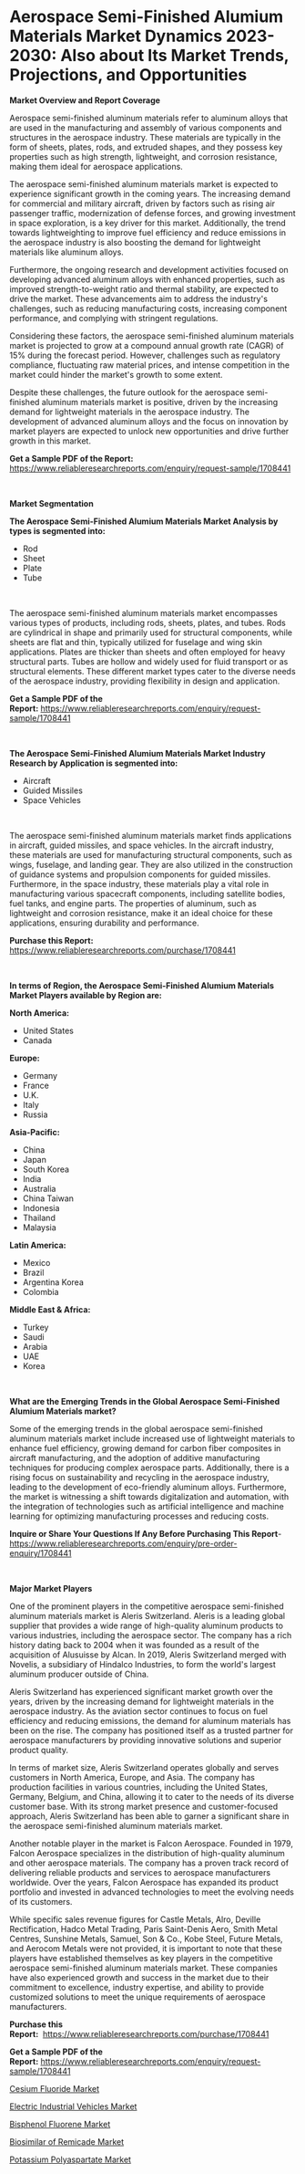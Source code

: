 <p><h1>Aerospace Semi-Finished Alumium Materials Market Dynamics 2023-2030: Also about Its Market Trends, Projections, and Opportunities</h1></p><p><strong>Market Overview and Report Coverage</strong></p>
<p><p>Aerospace semi-finished aluminum materials refer to aluminum alloys that are used in the manufacturing and assembly of various components and structures in the aerospace industry. These materials are typically in the form of sheets, plates, rods, and extruded shapes, and they possess key properties such as high strength, lightweight, and corrosion resistance, making them ideal for aerospace applications.</p><p>The aerospace semi-finished aluminum materials market is expected to experience significant growth in the coming years. The increasing demand for commercial and military aircraft, driven by factors such as rising air passenger traffic, modernization of defense forces, and growing investment in space exploration, is a key driver for this market. Additionally, the trend towards lightweighting to improve fuel efficiency and reduce emissions in the aerospace industry is also boosting the demand for lightweight materials like aluminum alloys.</p><p>Furthermore, the ongoing research and development activities focused on developing advanced aluminum alloys with enhanced properties, such as improved strength-to-weight ratio and thermal stability, are expected to drive the market. These advancements aim to address the industry's challenges, such as reducing manufacturing costs, increasing component performance, and complying with stringent regulations.</p><p>Considering these factors, the aerospace semi-finished aluminum materials market is projected to grow at a compound annual growth rate (CAGR) of 15% during the forecast period. However, challenges such as regulatory compliance, fluctuating raw material prices, and intense competition in the market could hinder the market's growth to some extent.</p><p>Despite these challenges, the future outlook for the aerospace semi-finished aluminum materials market is positive, driven by the increasing demand for lightweight materials in the aerospace industry. The development of advanced aluminum alloys and the focus on innovation by market players are expected to unlock new opportunities and drive further growth in this market.</p></p>
<p><strong>Get a Sample PDF of the Report:</strong> <a href="https://www.reliableresearchreports.com/enquiry/request-sample/1708441">https://www.reliableresearchreports.com/enquiry/request-sample/1708441</a></p>
<p>&nbsp;</p>
<p><strong>Market Segmentation</strong></p>
<p><strong>The Aerospace Semi-Finished Alumium Materials Market Analysis by types is segmented into:</strong></p>
<p><ul><li>Rod</li><li>Sheet</li><li>Plate</li><li>Tube</li></ul></p>
<p>&nbsp;</p>
<p><p>The aerospace semi-finished aluminum materials market encompasses various types of products, including rods, sheets, plates, and tubes. Rods are cylindrical in shape and primarily used for structural components, while sheets are flat and thin, typically utilized for fuselage and wing skin applications. Plates are thicker than sheets and often employed for heavy structural parts. Tubes are hollow and widely used for fluid transport or as structural elements. These different market types cater to the diverse needs of the aerospace industry, providing flexibility in design and application.</p></p>
<p><strong>Get a Sample PDF of the Report:</strong>&nbsp;<a href="https://www.reliableresearchreports.com/enquiry/request-sample/1708441">https://www.reliableresearchreports.com/enquiry/request-sample/1708441</a></p>
<p>&nbsp;</p>
<p><strong>The Aerospace Semi-Finished Alumium Materials Market Industry Research by Application is segmented into:</strong></p>
<p><ul><li>Aircraft</li><li>Guided Missiles</li><li>Space Vehicles</li></ul></p>
<p>&nbsp;</p>
<p><p>The aerospace semi-finished aluminum materials market finds applications in aircraft, guided missiles, and space vehicles. In the aircraft industry, these materials are used for manufacturing structural components, such as wings, fuselage, and landing gear. They are also utilized in the construction of guidance systems and propulsion components for guided missiles. Furthermore, in the space industry, these materials play a vital role in manufacturing various spacecraft components, including satellite bodies, fuel tanks, and engine parts. The properties of aluminum, such as lightweight and corrosion resistance, make it an ideal choice for these applications, ensuring durability and performance.</p></p>
<p><strong>Purchase this Report:</strong>&nbsp; <a href="https://www.reliableresearchreports.com/purchase/1708441">https://www.reliableresearchreports.com/purchase/1708441</a></p>
<p>&nbsp;</p>
<p><strong>In terms of Region, the Aerospace Semi-Finished Alumium Materials Market Players available by Region are:</strong></p>
<p>
    <p> <strong> North America: </strong>
        <ul>
            <li>United States</li>
            <li>Canada</li>
        </ul>
        </p> 
    <p> <strong> Europe: </strong>
        <ul>
            <li>Germany</li>
            <li>France</li>
            <li>U.K.</li>
            <li>Italy</li>
            <li>Russia</li>
        </ul>
        </p> 
    <p> <strong> Asia-Pacific: </strong>
        <ul>
            <li>China</li>
            <li>Japan</li>
            <li>South Korea</li>
            <li>India</li>
            <li>Australia</li>
            <li>China Taiwan</li>
            <li>Indonesia</li>
            <li>Thailand</li>
            <li>Malaysia</li>
        </ul>
        </p> 
    <p> <strong> Latin America: </strong>
        <ul>
            <li>Mexico</li>
            <li>Brazil</li>
            <li>Argentina Korea</li>
            <li>Colombia</li>
        </ul>
        </p> 
    <p> <strong> Middle East & Africa: </strong>
        <ul>
            <li>Turkey</li>
            <li>Saudi</li>
            <li>Arabia</li>
            <li>UAE</li>
            <li>Korea</li>
        </ul>
    </p>
    </p>
<p>&nbsp;</p>
<p><strong>What are the Emerging Trends in the Global Aerospace Semi-Finished Alumium Materials market?</strong></p>
<p><p>Some of the emerging trends in the global aerospace semi-finished aluminum materials market include increased use of lightweight materials to enhance fuel efficiency, growing demand for carbon fiber composites in aircraft manufacturing, and the adoption of additive manufacturing techniques for producing complex aerospace parts. Additionally, there is a rising focus on sustainability and recycling in the aerospace industry, leading to the development of eco-friendly aluminum alloys. Furthermore, the market is witnessing a shift towards digitalization and automation, with the integration of technologies such as artificial intelligence and machine learning for optimizing manufacturing processes and reducing costs.</p></p>
<p><strong>Inquire or Share Your Questions If Any Before Purchasing This Report</strong>- <a href="https://www.reliableresearchreports.com/enquiry/pre-order-enquiry/1708441">https://www.reliableresearchreports.com/enquiry/pre-order-enquiry/1708441</a></p>
<p>&nbsp;</p>
<p><strong>Major Market Players</strong></p>
<p><p>One of the prominent players in the competitive aerospace semi-finished aluminum materials market is Aleris Switzerland. Aleris is a leading global supplier that provides a wide range of high-quality aluminum products to various industries, including the aerospace sector. The company has a rich history dating back to 2004 when it was founded as a result of the acquisition of Alusuisse by Alcan. In 2019, Aleris Switzerland merged with Novelis, a subsidiary of Hindalco Industries, to form the world's largest aluminum producer outside of China.</p><p>Aleris Switzerland has experienced significant market growth over the years, driven by the increasing demand for lightweight materials in the aerospace industry. As the aviation sector continues to focus on fuel efficiency and reducing emissions, the demand for aluminum materials has been on the rise. The company has positioned itself as a trusted partner for aerospace manufacturers by providing innovative solutions and superior product quality.</p><p>In terms of market size, Aleris Switzerland operates globally and serves customers in North America, Europe, and Asia. The company has production facilities in various countries, including the United States, Germany, Belgium, and China, allowing it to cater to the needs of its diverse customer base. With its strong market presence and customer-focused approach, Aleris Switzerland has been able to garner a significant share in the aerospace semi-finished aluminum materials market.</p><p>Another notable player in the market is Falcon Aerospace. Founded in 1979, Falcon Aerospace specializes in the distribution of high-quality aluminum and other aerospace materials. The company has a proven track record of delivering reliable products and services to aerospace manufacturers worldwide. Over the years, Falcon Aerospace has expanded its product portfolio and invested in advanced technologies to meet the evolving needs of its customers.</p><p>While specific sales revenue figures for Castle Metals, Alro, Deville Rectification, Hadco Metal Trading, Paris Saint-Denis Aero, Smith Metal Centres, Sunshine Metals, Samuel, Son & Co., Kobe Steel, Future Metals, and Aerocom Metals were not provided, it is important to note that these players have established themselves as key players in the competitive aerospace semi-finished aluminum materials market. These companies have also experienced growth and success in the market due to their commitment to excellence, industry expertise, and ability to provide customized solutions to meet the unique requirements of aerospace manufacturers.</p></p>
<p><strong>Purchase this Report:</strong>&nbsp;&nbsp;<a href="https://www.reliableresearchreports.com/purchase/1708441">https://www.reliableresearchreports.com/purchase/1708441</a></p>
<p></p>
<p><strong>Get a Sample PDF of the Report:</strong>&nbsp;<a href="https://www.reliableresearchreports.com/enquiry/request-sample/1708441">https://www.reliableresearchreports.com/enquiry/request-sample/1708441</a></p>
<p><p><a href="https://www.linkedin.com/pulse/decoding-cesium-fluoride-market-deep-dive-latest-trends-2z1re/">Cesium Fluoride Market</a></p><p><a href="https://medium.com/@ewellklocko/electric-industrial-vehicles-market-trends-forecast-and-competitive-analysis-to-2030-3c4732534eef">Electric Industrial Vehicles Market</a></p><p><a href="https://www.linkedin.com/pulse/bisphenol-fluorene-market-size-2023-2030-global-industrial-gw1se/">Bisphenol Fluorene Market</a></p><p><a href="https://medium.com/@orlohagenes/biosimilar-of-remicade-nbsp-market-focuses-on-market-share-size-and-projected-forecast-till-2030-6fda882cd820">Biosimilar of Remicade Market</a></p><p><a href="https://www.linkedin.com/pulse/potassium-polyaspartate-market-size-share-amp-trends-analysis-jjcoe/">Potassium Polyaspartate Market</a></p></p>